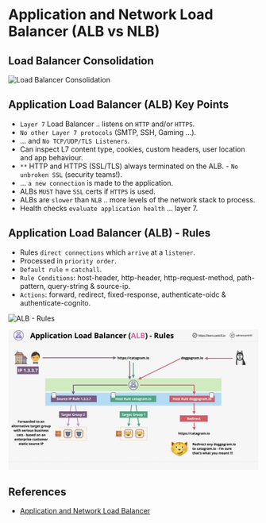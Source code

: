 # Application and Network Load Balancer (ALB vs NLB)

## Load Balancer Consolidation

![Load Balancer Consolidation](https://github.com/williammunozr/aws-sa-pro/blob/master/07-ComputeScalingLoadBalancing/00_LearningAids/ALBArchitecture1.png)

## Application Load Balancer (ALB) Key Points

- `Layer 7` Load Balancer .. listens on `HTTP` and/or `HTTPS`.
- `No other Layer 7 protocols` (SMTP, SSH, Gaming ...).
- ... and `No TCP/UDP/TLS Listeners`.
- Can inspect L7 content type, cookies, custom headers, user location and app behaviour.
- `**` HTTP and HTTPS (SSL/TLS) always terminated on the ALB. - `No unbroken SSL` (security teams!).
- ... `a new connection` is made to the application.
- ALBs `MUST` have `SSL` certs if `HTTPS` is used.
- ALBs are `slower` than `NLB` .. more levels of the network stack to process.
- Health checks `evaluate application health` ... layer 7.

## Application Load Balancer (ALB) - Rules

- Rules `direct connections` which `arrive` at a `listener`.
- Processed in `priority order`.
- `Default rule` = `catchall`.
- `Rule Conditions`: host-header, http-header, http-request-method, path-pattern, query-string & source-ip.
- `Actions`: forward, redirect, fixed-response, authenticate-oidc & authenticate-cognito.

![ALB - Rules](https://github.com/williammunozr/aws-sa-pro/blob/master/07-ComputeScalingLoadBalancing/00_LearningAids/ALBArchitecture2.png)

![ALB - Rules 2](../images/ALBRules.png)

## References

- [Application and Network Load Balancer](https://learn.cantrill.io/courses/895720/lectures/23012749)
